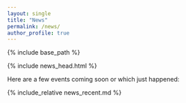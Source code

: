 ```yaml
---
layout: single
title: "News"
permalink: /news/
author_profile: true
---
```


{% include base_path %}

{% include news_head.html %}


Here are a few events coming soon or which just happened:

{% include_relative news_recent.md %}

